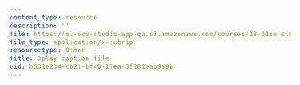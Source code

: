 ```yaml
---
content_type: resource
description: ''
file: https://ol-ocw-studio-app-qa.s3.amazonaws.com/courses/18-01sc-single-variable-calculus-fall-2010/b531e234cb21bf4017ea3f181eab9a9b_HgEqXhsIq_g.srt
file_type: application/x-subrip
resourcetype: Other
title: 3play caption file
uid: b531e234-cb21-bf40-17ea-3f181eab9a9b
---
```

